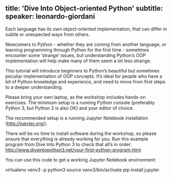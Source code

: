 title: 'Dive Into Object-oriented Python'
subtitle:
speaker: leonardo-giordani
---
Each language has its own object-oriented implementation, that can differ in subtle or unexpected ways from others.

Newcomers to Python - whether they are coming from another language, or learning programming through Python for the first time - sometimes encounter some ‘strange’ issues, but understanding Python’s OOP implementation will help make many of them seem a lot less strange.

This tutorial will introduce beginners to Python’s beautiful but sometimes peculiar implementation of OOP concepts. It’s ideal for people who have a bit of Python knowledge and experience, and need to move from first steps to a deeper understanding.

Please bring your own laptop, as the workshop includes hands-on exercises. The minimum setup is a running Python console (preferably Python 3, but Python 2 is also OK) and your editor of choice.

The recommended setup is a running Jupyter Notebook installation (http://jupyter.org/).

There will be no time to install software during the workshop, so please ensure that everything is already working for you. Run this example program from Dive Into Python 3 to check that all’s in order: http://www.diveintopython3.net/your-first-python-program.html

You can use this code to get a working Jupyter Notebook environment:

virtualenv venv3 -p python3
source venv3/bin/activate
pip install jupyter
